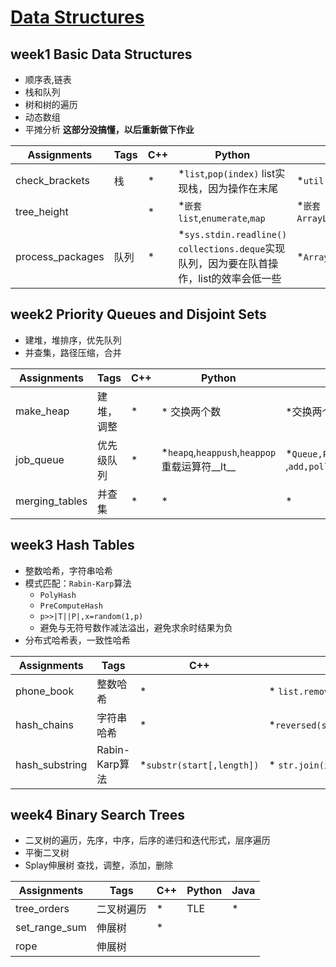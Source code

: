 # [Data Structures](https://www.coursera.org/learn/data-structures/home/welcome)

## week1 Basic Data Structures

* 顺序表,链表
* 栈和队列
* 树和树的遍历
* 动态数组
* 平摊分析 **这部分没搞懂，以后重新做下作业**

| Assignments      | Tags       | C++  | Python                                                               | Java                           |
| ---------------- | ---------- | ---- | -------------------------------------------------------------------- | ------------------------------ |
| check_brackets   | 栈          | *    | *`list`,`pop(index)` list实现栈，因为操作在末尾                                 | *`util.Stack`,`peek()`         |
| tree_height      |            | *    | *`嵌套list`,`enumerate`,`map`                                          | *`嵌套ArrayList`,`get()`,`add()` |
| process_packages | 队列         | *    | *`sys.stdin.readline()` `collections.deque`实现队列，因为要在队首操作，list的效率会低一些 | *`ArrayList`,`remove()`        |

## week2 Priority Queues and Disjoint Sets

* 建堆，堆排序，优先队列
* 并查集，路径压缩，合并

| Assignments    | Tags           | C++  | Python                                    | Java                                              |
| -------------- | -------------- | ---- | ----------------------------------------- | ------------------------------------------------- |
| make_heap      | 建堆，调整          | *    | * 交换两个数                                   | *交换两个数，数组作为参数                                     |
| job_queue      | 优先级队列          | *    | *`heapq`,`heappush`,`heappop` 重载运算符__lt__ | *`Queue,PriorityQueue,Comparator` ,`add,poll,pop` |
| merging_tables | 并查集            | *    | *                                         | *                                                 |

## week3 Hash Tables

* 整数哈希，字符串哈希
* 模式匹配：`Rabin-Karp`算法
  * `PolyHash`
  * `PreComputeHash`
  * `p>>|T||P|,x=random(1,p)`
  * 避免与无符号数作减法溢出，避免求余时结果为负
* 分布式哈希表，一致性哈希

| Assignments     | Tags           | C++                       | Python                                   | Java                          |
| --------------- | -------------- | ------------------------- | ---------------------------------------- | ----------------------------- |
| phone_book      | 整数哈希           | *                         | * `list.remove()`,`copy拷贝`               | *                             |
| hash_chains     | 字符串哈希          | *                         | *`reversed(seq)`,`ord(c)`,`list.index()` | *`ArrayList.contains()`       |
| hash_substring  | Rabin-Karp算法   | *`substr(start[,length])` | * `str.join(iterable)`                   | *随机数`Random.nextInt()`                             |

## week4 Binary Search Trees

* 二叉树的遍历，先序，中序，后序的递归和迭代形式，层序遍历
* 平衡二叉树
* Splay伸展树 查找，调整，添加，删除

| Assignments     | Tags           | C++                       | Python                                   | Java                          |
| --------------- | -------------- | ------------------------- | ---------------------------------------- | ----------------------------- |
| tree_orders     | 二叉树遍历          | *                         | TLE                                      | *                             |
| set_range_sum   | 伸展树            | *                         |                                          |                               |
| rope            | 伸展树   |                           |                                          |                               |
